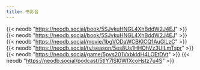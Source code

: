 ```yaml
---
title: 书影音
---
```


{{< neodb "https://neodb.social/book/5SJvkuHNGL4XhBddW2J4EJ" >}}
{{< neodb "https://neodb.social/book/5SJvkuHNGL4XhBddW2J4EJ" >}}
{{< neodb "https://neodb.social/movie/1bgVODaWCBKlCQ1AuGlLzC" >}}
{{< neodb "https://neodb.social/tv/season/5es8Us1HHOhVz3UlLmTspr" >}}
{{< neodb "https://neodb.social/game/5pvs201VxbkldH4LOEtDVt" >}}
{{< neodb "https://neodb.social/podcast/5tlY7lSI0WfXcoHstz7u4S" >}}
